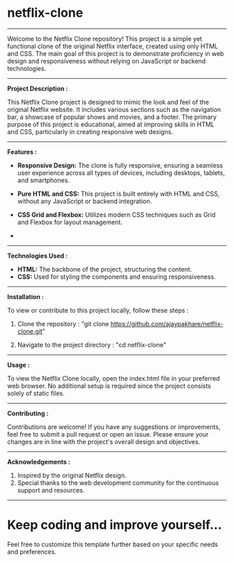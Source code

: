 # netflix-clone
------------------------------------------------------------------------------------------------------------------------------------------------------------------------------------------------------------

Welcome to the Netflix Clone repository! This project is a simple yet functional clone of the original Netflix interface, created using only HTML and CSS. The main goal of this project is to demonstrate proficiency in web design and responsiveness without relying on JavaScript or backend technologies.

------------------------------------------------------------------------------------------------------------------------------------------------------------------------------------------------------------

**Project Description :**

This Netflix Clone project is designed to mimic the look and feel of the original Netflix website. It includes various sections such as the navigation bar, a showcase of popular shows and movies, and a footer. The primary purpose of this project is educational, aimed at improving skills in HTML and CSS, particularly in creating responsive web designs.

------------------------------------------------------------------------------------------------------------------------------------------------------------------------------------------------------------

**Features :**

* **Responsive Design:** The clone is fully responsive, ensuring a seamless user experience across all types of devices, including desktops, tablets, and smartphones.
  
* **Pure HTML and CSS:** This project is built entirely with HTML and CSS, without any JavaScript or backend integration.

* **CSS Grid and Flexbox:** Utilizes modern CSS techniques such as Grid and Flexbox for layout management.
* 
------------------------------------------------------------------------------------------------------------------------------------------------------------------------------------------------------------
  
**Technologies Used :**

* **HTML:** The backbone of the project, structuring the content.
* **CSS:** Used for styling the components and ensuring responsiveness.
  
------------------------------------------------------------------------------------------------------------------------------------------------------------------------------------------------------------
  
**Installation :**

To view or contribute to this project locally, follow these steps :

1. Clone the repository : 
"git clone https://github.com/ajaypakhare/netflix-clone.git"

2. Navigate to the project directory :
"cd netflix-clone"

------------------------------------------------------------------------------------------------------------------------------------------------------------------------------------------------------------

**Usage :**

To view the Netflix Clone locally, open the index.html file in your preferred web browser. No additional setup is required since the project consists solely of static files.

------------------------------------------------------------------------------------------------------------------------------------------------------------------------------------------------------------

**Contributing :**

Contributions are welcome! If you have any suggestions or improvements, feel free to submit a pull request or open an issue. Please ensure your changes are in line with the project's overall design and 
objectives.

------------------------------------------------------------------------------------------------------------------------------------------------------------------------------------------------------------

**Acknowledgements :**

1. Inspired by the original Netflix design.
2. Special thanks to the web development community for the continuous support and resources.

------------------------------------------------------------------------------------------------------------------------------------------------------------------------------------------------------------

# Keep coding and improve yourself...

Feel free to customize this template further based on your specific needs and preferences.
